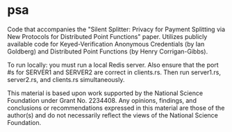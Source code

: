 # psa 

Code that accompanies the "Silent Splitter: Privacy for Payment Splitting via
New Protocols for Distributed Point Functions" paper. Utilizes publicly available code for Keyed-Verification Anonymous Credentials (by Ian Goldberg) and Distributed Point Functions (by Henry Corrigan-Gibbs). 

To run locally: you must run a local Redis server. Also ensure that the port #s for SERVER1 and SERVER2 are correct in clients.rs. Then run server1.rs, server2.rs, and clients.rs simultaneously. 

This material is based upon work supported by the National Science Foundation under Grant No. 2234408. Any opinions, findings, and conclusions or recommendations expressed in this material are those of the author(s) and do not necessarily reflect the views of the National Science Foundation.
